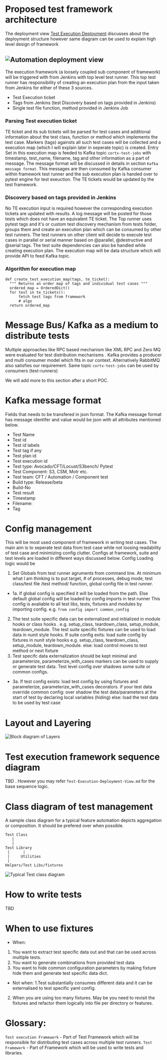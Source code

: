 # Proposed test framework architecture
The deployment view [Test Execution Deployment](Test-Execution-Deployment-View.md) discusses about the deployment structure however same diagram can be used to explain high level design of framework
## ![Automation deployment view](media/latest_automation_framework_deployment_view_full_mode.png "Automation deployment view")

The execution framework (a loosely coupled sub component of framework) will be triggered with from Jenkins with top level test runner. This top test runner has responsibility of creating an execution plan from the input taken from Jenkins for either of these 3 sources.
* Test Execution ticket
* Tags from Jenkins (test Discovery based on tags provided in Jenkins)
* Single test file function, method provided in Jenkins Job 

### Parsing Test execution ticket
TE ticket and its sub tickets will be parsed for test cases and additional information about the test class, function or method which implements the test case. Markers (tags) againsts all such test cases will be collected and a execution map (which I will explain later in seperate topic) is created. Entry Set in this execution map is feeded to Kafka topic `cortx-test-jobs` with timestamp, test_name, filename, tag and other information as a part of message. The message format will be discussed in details in section `Kafka message format`. This messages are then consumed by Kafka consumer within framework test runner and the sub execution plan is handed over to pytest engine for test exeuction. The TE tickets would be updated by the test framework.  

### Discovery based on tags provided in Jenkins
No TE execution input is required however the corresponding execution tickets are updated with results. A log message will be posted for those tests which does not have an equivalent TE ticket. 
The Top runner uses pytest tags and it's or custom test discovery mechanism from tests folder, groups them and create an execution plan which can be consumed by other test runners. The test runners on other client will decide to execute test cases in parallel or serial manner based on @parallel, @destructive and @serial tags. The test suite dependencies can also be handled while creating execution plan.
The execution map will be data structure which will provide API to feed Kafka topic.

### Algorithm for execution map
```
def create_test_execution_map(tags, te_ticket):
  """ Returns an order map of tags and individual test cases """
  ordered_map = OrderedDict()
  for test in te_tickets():
      fetch test tags from framework
      # algo 
  return ordered_map  
```

# Message Bus/ Kafka as a medium to distribute tests
Multiple approaches like RPC based mechanism like XML RPC and Zero MQ were evaluated for test distribution mechanisms . Kafka provides a producer and multi consumer model which fits in our context. Alternatively RabbitMQ also satisfies our requirement. Same topic `cortx-test-jobs` can be used by consumers (test-runners) 

We will add more to this section after a short POC.

# Kafka message format
Fields that needs to be transfered in json format. The Kafka message format has message identifer and value would be json with all attributes mentioned below.

* Test Name 
* Test id 
* Test id labels 
* Test tag if any  
* Test plan id 
* Test execution id 
* Test type: Avocado/CFT/Locust/S3bench/ Pytest 
* Test Component: S3, CSM, Motr etc. 
* Test team: CFT / Automation / Component test 
* Build type: Release/beta 
* Build-No  
* Test result  
* Timestamp
* Filename:
* Tag

# Config management
This will be most used component of framework in writing test cases. The main aim is to seperate test data from test case while not loosing readability of test case and minimizing config clutter. Configs at framework, suite and test levels are loaded in different ways discussed below.
Config Loading logic would be

1. Set Globals from test runner agruments from command line. At minimum what I am thinking is to put target, # of processes, debug mode, test class/test file /test method/ function, global config file in test runner. 
* 1a. If global config is specified it will be loaded from the path.
    Else default global config will be loaded by config imports in test runner
    This config is avaliable to all test libs, tests, fixtures and modules by importing config.  e.g. `from config import common_config`  
2.  The test suite specific data can be externalized and initialized in module hooks or class hooks . e.g. setup_class, teardown_class, setup_module, teardown_module. 
    The test suite specific fixtures can be used to load data in nunit style hooks. 
    If suite config exits:
        load suite config by fixtures in nunit style hooks e.g. setup_class, teardown_class, setup_module, teardown_module. 
    else:
        load control moves to test method or next fixture
3.  Test specifc data externalization should be kept minimal and parameterize, parameterize_with_cases markers can be used to supply or generate test data. 
    Test level config over shadows some suite or common configs. 
* 3a. If test config exists:
       load test config by using fixtures and parameterize, parameterize_with_cases decorators. 
           if your test data override common config:
              over shadow the test data/parameters at the start of test by declaring local variables (hiding)
           else:
              load the test data to be used by test case


# Layout and Layering
![Block diagram of Layers](media/Test-Framework-Layering.png "block diagram of test framework")

# Test execution framework sequence diagram
TBD . However you may refer `Test-Execution-Deployment-View.md` for the base sequence logic.

# Class diagram of test management
A sample class diagram for a typical feature automation depicts aggregation or composition. It should be prefered over when possible. 
```
Test Class 
   |
   |
Test Library
 |      |
 |     Utilities 
 |
Helpers/Test Libs/fixtures
```
![Typical Test class diagram](media/sample_test_class_hierarchy.png "test class diagram")

# How to write tests
TBD

# When to use fixtures
* When:
1. You want to extract test specific data out and that can be used across multiple tests. 
2. You want to generate combinations from provided test data
3. You want to hide common configuration parameters by making fixture hide them and generate test specific data dict.
* Not when:
1.Test substantially consumes different data and it can be externalised to test specific yaml config.
2. When you are using too many fixtures. May be you need to revisit the fixtures and refactor them logically into file per directory or features. 

# Glossary:
`Test execution Framework` - Part of Test Framework which will be responsible for distributing test cases across multiple test runners.
`Test Framework` - Part of Framework which will be used to write tests and libraries.  


